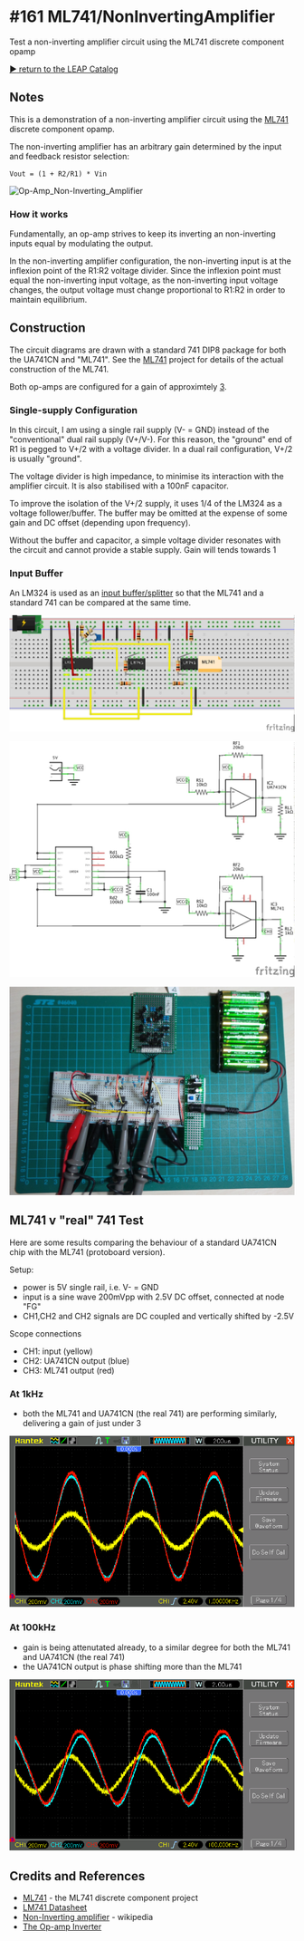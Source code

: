 # #161 ML741/NonInvertingAmplifier

Test a non-inverting amplifier circuit using the ML741 discrete component opamp


[:arrow_forward: return to the LEAP Catalog](http://leap.tardate.com)

## Notes

This is a demonstration of a non-inverting amplifier circuit using the [ML741](../) discrete component opamp.

The non-inverting amplifier has an arbitrary gain determined by the input and feedback resistor selection:

    Vout = (1 + R2/R1) * Vin

![Op-Amp_Non-Inverting_Amplifier](https://upload.wikimedia.org/wikipedia/commons/4/44/Op-Amp_Non-Inverting_Amplifier.svg)

### How it works

Fundamentally, an op-amp strives to keep its inverting an non-inverting inputs equal by modulating the output.

In the non-inverting amplifier configuration, the non-inverting input is at the inflexion point of the R1:R2 voltage divider.
Since the inflexion point must equal the non-inverting input voltage, as the non-inverting input voltage changes,
the output voltage must change proportional to R1:R2 in order to maintain equilibrium.

## Construction

The circuit diagrams are drawn with a standard 741 DIP8 package for both the UA741CN and "ML741".
See the [ML741](../) project for details of the actual construction of the ML741.

Both op-amps are configured for a gain of approximtely [3](http://www.wolframalpha.com/input/?i=%281+%2B+20k%CE%A9%2F10k%CE%A9%29).

### Single-supply Configuration

In this circuit, I am using a single rail supply (V- = GND) instead of the "conventional" dual rail supply (V+/V-).
For this reason, the "ground" end of R1 is pegged to V+/2 with a voltage divider.
In a dual rail configuration, V+/2 is usually "ground".

The voltage divider is high impedance, to minimise its interaction with the amplifier circuit.
It is also stabilised with a 100nF capacitor.

To improve the isolation of the V+/2 supply, it uses 1/4 of the LM324 as a voltage follower/buffer.
The buffer may be omitted at the expense of some gain and DC offset (depending upon frequency).

Without the buffer and capacitor, a simple voltage divider resonates with the circuit and cannot provide a stable supply.
Gain will tends towards 1

### Input Buffer

An LM324 is used as an [input buffer/splitter](../../LM324/SplitterBuffer) so that the ML741 and a standard 741 can be compared at the same time.

![Breadboard](./assets/NonInvertingAmplifier_bb.jpg?raw=true)

![The Schematic](./assets/NonInvertingAmplifier_schematic.jpg?raw=true)

![The Build](./assets/NonInvertingAmplifier_build.jpg?raw=true)


## ML741 v "real" 741 Test

Here are some results comparing the behaviour of a standard UA741CN chip with the ML741 (protoboard version).

Setup:
* power is 5V single rail, i.e. V- = GND
* input is a sine wave 200mVpp with 2.5V DC offset, connected at node "FG"
* CH1,CH2 and CH2 signals are DC coupled and vertically shifted by -2.5V

Scope connections
* CH1: input (yellow)
* CH2: UA741CN output (blue)
* CH3: ML741 output (red)

### At 1kHz

* both the ML741 and UA741CN (the real 741) are performing similarly, delivering a gain of just under 3

![NonInvertingAmplifier_1kHz](./assets/NonInvertingAmplifier_1kHz.gif?raw=true)

### At 100kHz

* gain is being attenutated already, to a similar degree for both the ML741 and UA741CN (the real 741)
* the UA741CN output is phase shifting more than the ML741

![NonInvertingAmplifier_100kHz](./assets/NonInvertingAmplifier_100kHz.gif?raw=true)


## Credits and References
* [ML741](../) - the ML741 discrete component project
* [LM741 Datasheet](http://www.futurlec.com/Linear/LM741CN.shtml)
* [Non-Inverting amplifier](https://en.wikipedia.org/wiki/Operational_amplifier_applications#Non-inverting_amplifier) - wikipedia
* [The Op-amp Inverter](http://www.electronics-tutorials.ws/opamp/op-amp-building-blocks.html)
